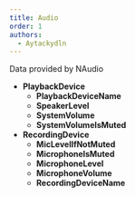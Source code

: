 ```yaml
---
title: Audio
order: 1
authors:
  - Aytackydln
---
```


Data provided by NAudio
- **PlaybackDevice**
  - **PlaybackDeviceName**
  - **SpeakerLevel**
  - **SystemVolume**
  - **SystemVolumeIsMuted**
- **RecordingDevice**
  - **MicLevelIfNotMuted**
  - **MicrophoneIsMuted**
  - **MicrophoneLevel**
  - **MicrophoneVolume**
  - **RecordingDeviceName**
